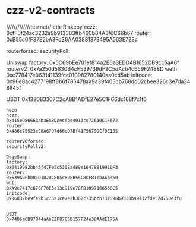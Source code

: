 # czz-v2-contracts

/////////////testnet//
eth-Rinkeby
eczz:
0xfF3f24ac3232a9b913383ffb460b84A3f6C66b67
router:
0xB55c0fF37E2bA3Fd36AA03881373495A563E723c

routerforsec:
securityPoll:

Uniswap
factory:
0x5C69bEe701ef814a2B6a3EDD4B1652CB9cc5aA6f
routerv2:
0x7a250d5630B4cF539739dF2C5dAcb4c659F2488D
weth:
0xc778417e063141139fce010982780140aa0cd5ab
initcode:
0x96e8ac4277198ff8b6f785478aa9a39f403cb768dd02cbee326c3e7da348845f


USDT
0x138083307C2cA8B1ADfE27e5C1F66dc168f7c1f0


```````````````
heco
hczz:
0x415eD86663abaEA8DAec6be4013ce72610C1F672
router:
0x486c75523eC8A6797d66eD7Bf41F5079DCfDE185

routerv8forsec:
securityPollv2:

DogeSwap:
factory:
0x0419082bb45f47Fe5c530Ea489e16478819910F3
router2: 
0x539A9Fbb81D1D2DC805c698B55C8DF81cbA6b350
wht:
0xA9e7417c676F70E5a13c919e78FB1097166568C5
initcode:
0x06d32be9fe9b1c75a1ce7e2b362c735bcb731596b9330b99412fde52d753e3f0


USDT
0x7406aCB97844aAbE2F8785D157F24e38AAdE175A


